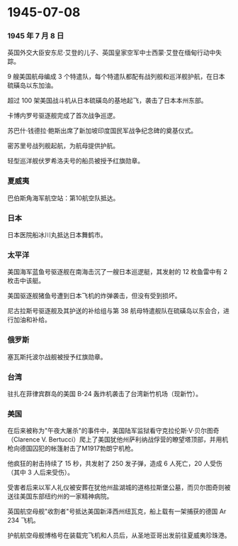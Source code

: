 # 1945-07-08

### 1945 年 7 月 8 日

英国外交大臣安东尼·艾登的儿子、英国皇家空军中士西蒙·艾登在缅甸行动中失踪。

9 艘美国航母编成 3
个特遣队，每个特遣队都配有战列舰和巡洋舰护航，在日本硫磺岛以东加油。

超过 100 架美国战斗机从日本硫磺岛的基地起飞，袭击了日本本州东部。

卡博内罗号驱逐舰完成了首次战争巡逻。

苏巴什·钱德拉·鲍斯出席了新加坡印度国民军战争纪念碑的奠基仪式。

密苏里号战列舰起航，为航母提供护航。

轻型巡洋舰伏罗希洛夫号的船员被授予红旗勋章。

### 夏威夷

巴伯斯角海军航空站：第10航空队抵达。

### 日本

日本医院船冰川丸抵达日本舞鹤市。

### 太平洋

美国海军蓝鱼号驱逐舰在南海击沉了一艘日本巡逻艇，其发射的 12 枚鱼雷中有 2
枚击中该艇。

美国驱逐舰猪鱼号遭到日本飞机的炸弹袭击，但没有受到损坏。

尼古拉斯号驱逐舰及其护送的补给组与第 38
航母特遣舰队在硫磺岛以东会合，进行加油和补给。

### 俄罗斯

塞瓦斯托波尔战舰被授予红旗勋章。

### 台湾

驻扎在菲律宾群岛的美国 B-24 轰炸机袭击了台湾新竹机场（现新竹）。

### 美国

在后来被称为"午夜大屠杀"的事件中，美国陆军监狱看守克拉伦斯·V·贝尔图奇（Clarence
V.
Bertucci）爬上了美国犹他州萨利纳战俘营的瞭望塔顶部，并用机枪向德国囚犯的帐篷射击了M1917勃朗宁机枪。

他疯狂的射击持续了 15 秒，共发射了 250 发子弹，造成 6 人死亡，20
人受伤（其中 3 人后来受伤）。

受害者后来以军人礼仪被安葬在犹他州盐湖城的道格拉斯堡公墓，而贝尔图奇则被送往美国东部纽约州的一家精神病院。

英国航空母舰"收割者"号抵达美国新泽西州纽瓦克，船上载有一架捕获的德国 Ar
234 飞机。

护航航空母舰博格号在装载完飞机和人员后，从圣地亚哥出发前往夏威夷珍珠港。